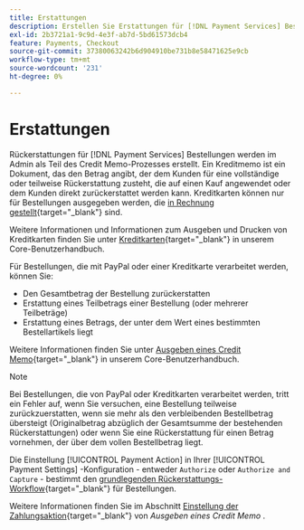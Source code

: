 ```yaml
---
title: Erstattungen
description: Erstellen Sie Erstattungen für [!DNL Payment Services] Bestellungen im Admin als Teil des Kreditmemoprozesses.
exl-id: 2b3721a1-9c9d-4e3f-ab7d-5bd61573dcb4
feature: Payments, Checkout
source-git-commit: 37380063242b6d904910be731b8e58471625e9cb
workflow-type: tm+mt
source-wordcount: '231'
ht-degree: 0%

---
```


# Erstattungen

Rückerstattungen für [!DNL Payment Services] Bestellungen werden im Admin als Teil des Credit Memo-Prozesses erstellt. Ein Kreditmemo ist ein Dokument, das den Betrag angibt, der dem Kunden für eine vollständige oder teilweise Rückerstattung zusteht, die auf einen Kauf angewendet oder dem Kunden direkt zurückerstattet werden kann. Kreditkarten können nur für Bestellungen ausgegeben werden, die [in Rechnung gestellt](https://experienceleague.adobe.com/en/docs/commerce-admin/stores-sales/order-management/invoices#create-an-invoice){target="_blank"} sind.

Weitere Informationen und Informationen zum Ausgeben und Drucken von Kreditkarten finden Sie unter [Kreditkarten](https://experienceleague.adobe.com/en/docs/commerce-admin/stores-sales/order-management/credit-memos/credit-memos){target="_blank"} in unserem Core-Benutzerhandbuch.

Für Bestellungen, die mit PayPal oder einer Kreditkarte verarbeitet werden, können Sie:

* Den Gesamtbetrag der Bestellung zurückerstatten
* Erstattung eines Teilbetrags einer Bestellung (oder mehrerer Teilbeträge)
* Erstattung eines Betrags, der unter dem Wert eines bestimmten Bestellartikels liegt

Weitere Informationen finden Sie unter [Ausgeben eines Credit Memo](https://experienceleague.adobe.com/en/docs/commerce-admin/stores-sales/order-management/credit-memos/credit-memo-create){target="_blank"} in unserem Core-Benutzerhandbuch.

>[!NOTE]
>
>Bei Bestellungen, die von PayPal oder Kreditkarten verarbeitet werden, tritt ein Fehler auf, wenn Sie versuchen, eine Bestellung teilweise zurückzuerstatten, wenn sie mehr als den verbleibenden Bestellbetrag übersteigt (Originalbetrag abzüglich der Gesamtsumme der bestehenden Rückerstattungen) oder wenn Sie eine Rückerstattung für einen Betrag vornehmen, der über dem vollen Bestellbetrag liegt.

Die Einstellung [!UICONTROL Payment Action] in Ihrer [!UICONTROL Payment Settings] -Konfiguration - entweder `Authorize` oder `Authorize and Capture` - bestimmt den [grundlegenden Rückerstattungs-Workflow](https://experienceleague.adobe.com/en/docs/commerce-admin/stores-sales/order-management/credit-memos/credit-memos#refund-workflow){target="_blank"} für Bestellungen.

Weitere Informationen finden Sie im Abschnitt [Einstellung der Zahlungsaktion](https://experienceleague.adobe.com/en/docs/commerce-admin/stores-sales/order-management/credit-memos/credit-memo-create#payment-action-setting){target="_blank"} von _Ausgeben eines Credit Memo_ .
